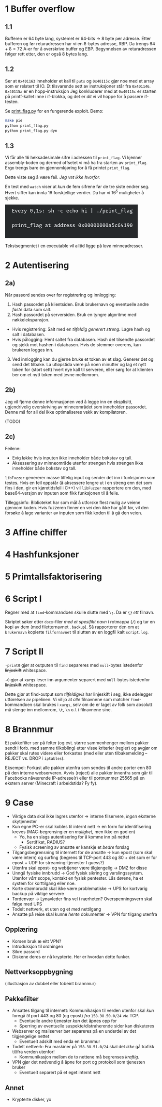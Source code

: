 # 1 Buffer overflow

## 1.1

Bufferen er 64 byte lang, systemet er 64-bits → 8 byte per adresse.
Etter bufferen og før returadressen har vi en 8-bytes adresse, RBP.
Da trengs $64 + 8 = 72$ A-er for å overskrive buffer og EBP. Begynnelsen av returadressen følger rett etter, den er også 8 bytes lang.

## 1.2

Ser at `0x401163` inneholder et kall til `puts` og `0x40115c` gjør noe med et array som er relatert til IO. Et tilsvarende sett av instruksjoner står fra `0x401146`. `0x40115a` er en hopp-instruksjon Jeg konkluderer med at `0x40115c` er starten på printf-kallet inne i if-blokka, og det er _dit_ vi vil hoppe for å passere if-testen.

Se [print_flag.py](print_flag.py) for en fungerende exploit. Demo:

```sh
make pie
python print_flag.py
python print_flag.py dyn
```


## 1.3

Vi får alle 16 heksadesimale sifre i adressen til `print_flag`. Vi kjenner assembly-koden og dermed offsetet vi må ha fra starten av `print_flag`. Ergo trengs bare én gjennomkjøring for å få printet `print_flag`.

Dette viste seg å være feil. _Jeg vet ikke hvorfor_.

En test med `watch` viser at _kun_ de fem sifrene før de tre siste endrer seg.
Hvert siffer kan innta 16 forskjellige verdier. Da har vi $16^5$ muligheter å sjekke.

![gif – kun de fem sifrene før de tre siste endrer seg](pie.gif)

Tekstsegmentet i en executable vil alltid ligge på _lave_ minneadresser.

# 2 Autentisering

## 2a)

Når passord sendes over for registrering og innlogging:

1. Hash passordet på klientsiden. Bruk brukernavn og eventuelle andre _faste_ data som salt.
2. Hash passordet på serversiden. Bruk en tyngre algoritme med nøkkelekspansjon. 
  + Hvis registrering: Salt med en _tilfeldig generert streng_. Lagre hash og salt i databasen.
  + Hvis pålogging: Hent saltet fra databasen. Hash det tilsendte passordet og sjekk mot hashen i databasen. Hvis de stemmer overens, kan brukeren logges inn.
3. Ved innlogging kan du gjerne bruke et token av et slag. Generer det og send det tilbake. La utløpstida være på noen minutter og lag et nytt token for (stort sett) hvert nye kall til serveren, eller sørg for at klienten ber om et nytt token med jevne mellomrom.

## 2b)

Jeg vil fjerne denne informasjonen ved å legge inn en eksplisitt, ugjendrivelig overskriving av minneområdet som inneholder passordet. Denne må for all del ikke optimaliseres vekk av kompilatoren.

(TODO)

## 2c)

Feilene:

+ Evig løkke hvis inputen ikke inneholder både bokstav og tall.
+ Aksessering av minneområde utenfor strengen hvis strengen ikke inneholder både bokstav og tall.

`libFuzzer` genererer masse tilfelig input og sender det inn i funksjonen som testes. Hvis en feil oppstår (å aksessere lengre ut i en streng enn det som fins i den, gir en kjøretidsfeil i C++) vil `libFuzzer` rapportere om den, med base64-versjon av inputen som fikk funksjonen til å feile.

Tilleggsinfo: Biblioteket har som mål å utforske flest mulig av veiene gjennom koden. Hvis fuzzeren finner en vei den ikke har gått før, vil den forsøke å lage varianter av inputen som fikk koden til å gå den veien.

# 3 Affine chiffer

# 4 Hashfunksjoner

# 5 Primtallsfaktorisering

# 6 Script I

Regner med at `find`-kommandoen skulle slutte med `\;`. Da er `{}` _ett_ filnavn.

Skriptet søker etter `docx`-filer _med et spesifikt navn_ i rotmappa (`/`) og tar en kopi av dem (med filetternavnet `.backup`). Så rapporterer den om at `brukernavn` kopierte `filfornavnet` til slutten av en loggfil kalt `script.log`.

# 7 Script II

`-print0` gjør at outputen til `find` separeres med `null`-bytes istedenfor ~~linjeskift~~ whitespace.

`-0` gjør at `xargs` leser inn argumenter separert med `null`-bytes istedenfor ~~linjeskift~~ whitespace.

Dette gjør at find-output som _tilfeldigvis_ har linjeskift i seg, ikke ødelegger utførelsen av pipelinen. Vi vil jo at _alle_ filnavnene som matcher `find`-kommandoen skal brukes i `xargs`, selv om de er laget av folk som absolutt må slenge inn mellomrom, `\t`, `\n` o.l. i filnavnene sine.

# 8 Brannmur

Et pakkefilter ser på felter (og evt. større sammenhenger mellom pakker sendt i forb. med samme tilkobling) etter visse kriterier (regler) og avgjør om pakker skal rutes videre eller forkastes (med eller uten tilbakemelding – REJECT vs. DROP i `iptables`).

Eksempel: Forkast alle pakker utenfra som sendes til andre porter enn 80 på den interne webserveren. Avvis (reject) alle pakker innenfra som går til Facebooks nåværende IP-adresse(r) eller til portnummer 25565 på en ekstern server (Minecraft i arbeidstida? Fy fy).

# 9 Case

+ Viktige data skal ikke lagres utenfor → interne filservere, _ingen_ eksterne skytjenester
+ Kun egne PC-er skal kobles til internt nett → en form for identifisering kreves (MAC-begrensing er en _mulighet_, men ikke en god en)
  + Yo, ha en slags autentisering for å komme inn på nettet
    + Sertifikat, RADIUS?
  + Fysisk screening av ansatte er kanskje et _bedre_ forslag
+ Tilgangsbegrensning til internett for de ansatte → kun epost (som skal være intern) og surfing (begrens til TCP-port 443 og 80 + det som er for epost + UDP for streaming-tjenester I guess?)
+ Utenfra skal epost- og webtjener være tilgjengelig → DMZ for disse
+ Unngå fysiske innbrudd → God fysisk sikring og varslingssystem. Utenfor _vårt_ scope, kontakt en fysisk pentester. Lås dørene, ha et system for korttilgang eller noe.
+ Korte strømbrudd skal ikke være problematiske → UPS for kortvarig backup på viktige servere
+ Tordenvær → Lynavleder fins vel i nærheten? Overspenningsvern skal følge med UPS
+ Todelt nettverk, et uten og et _med_ nettilgang
+ Ansatte på reise skal kunne _hente_ dokumenter → VPN for tilgang utenfra

## Opplæring

+ Korsen bruk æ eitt VPN?
+ Introduksjon til ordningen
+ Sikre passord
+ Diskene deres er nå krypterte. Her er hvordan dette funker.

## Nettverksoppbygning

(illustrasjon av dobbel eller tobeint brannmur)

## Pakkefilter

+ Ansattes tilgang til internett: Kommunikasjon til verden utenfor skal _kun_ foregå _til_ port 443 og 80 (og epost) _fra_ `158.38.50.0/24` via TCP.
  + Eventuelle andre tjenester _kan_ det åpnes opp for
  + Sperring av eventuelle suspekte/distraherende sider kan diskuteres
+ Webserver og mailserver bør separeres på en underdel av det tilgjengelige nettet
  + Eventuelt adskilt med enda en brannmur
+ Todelt nettverk: Fra maskiner på `158.38.51.0/24` skal det _ikke_ gå trafikk til/fra verden utenfor!
  + Kommunikasjon mellom de to nettene må begrenses _kraftig_.
+ VPN gjør det nødvendig å åpne for port og protokoll som tjenesten bruker
  + Eventuelt separert på et eget internt nett

## Annet

+ Krypterte disker, yo
